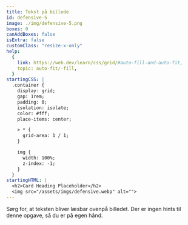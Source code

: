 ```yaml
---
title: Tekst på billede
id: defensive-5
image: ./img/defensive-5.png
boxes: 0
canAddBoxes: false
isExtra: false
customClass: "resize-x-only"
help:
  {
    link: https://web.dev/learn/css/grid/#auto-fill-and-auto-fit,
    topic: auto-fit/-fill,
  }
startingCSS: |
  .container {
    display: grid;
    gap: 1rem;
    padding: 0;
    isolation: isolate;
    color: #fff;
    place-items: center;

    > * {
      grid-area: 1 / 1;
    }

    img {
      width: 100%;
      z-index: -1;
    }
  }
startingHTML: |
  <h2>Card Heading Placeholder</h2>
  <img src="/assets/imgs/defensive.webp" alt="">
---
```


Sørg for, at teksten bliver læsbar ovenpå billedet. Der er ingen hints til denne opgave, så du er på egen hånd.
